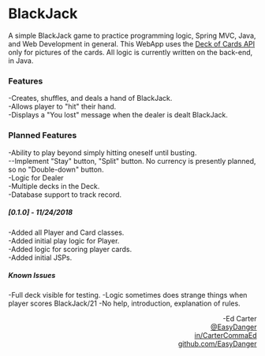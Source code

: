 # BlackJack
A simple BlackJack game to practice programming logic, Spring MVC, Java, and Web Development in general. This WebApp uses the <a href="https://deckofcardsapi.com">Deck of Cards API</a> only for pictures of the cards. All logic is currently written on the back-end, in Java.

### Features
-Creates, shuffles, and deals a hand of BlackJack.<br>
-Allows player to "hit" their hand.<br>
-Displays a "You lost" message when the dealer is dealt BlackJack.<br>

### Planned Features
-Ability to play beyond simply hitting oneself until busting.<br>
--Implement "Stay" button, "Split" button. No currency is presently planned, so no "Double-down" button.<br>
-Logic for Dealer<br>
-Multiple decks in the Deck.<br>
-Database support to track record.

##### [0.1.0] - 11/24/2018<br>
-Added all Player and Card classes.<br>
-Added initial play logic for Player.<br>
-Added logic for scoring player cards.<br>
-Added initial JSPs.
##### Known Issues
-Full deck visible for testing.
-Logic sometimes does strange things when player scores BlackJack/21
-No help, introduction, explanation of rules.


<div align="right">-Ed Carter</div> 
<a href="https://twitter.com/EasyDanger"><div align="right">@EasyDanger</div></a>
<a href="https://linkedin.com/in/CarterCommaEd"><div align="right">in/CarterCommaEd </div></a>
<a href="https://github.com/EasyDanger"><div align="right">github.com/EasyDanger</div></a>
